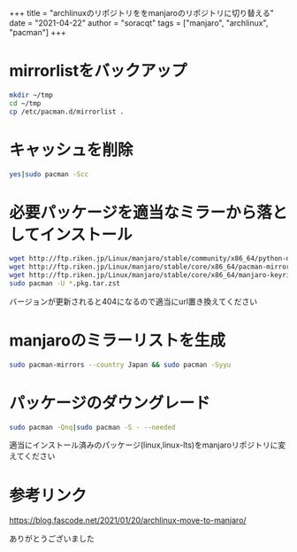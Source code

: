 +++
title = "archlinuxのリポジトリををmanjaroのリポジトリに切り替える"
date = "2021-04-22"
author = "soracqt"
tags = ["manjaro", "archlinux", "pacman"]
+++

# mirrorlistをバックアップ

```bash
mkdir ~/tmp
cd ~/tmp
cp /etc/pacman.d/mirrorlist .
```

# キャッシュを削除

```bash
yes|sudo pacman -Scc
```

# 必要パッケージを適当なミラーから落としてインストール

```bash
wget http://ftp.riken.jp/Linux/manjaro/stable/community/x86_64/python-npyscreen-4.10.5-5-any.pkg.tar.zst
wget http://ftp.riken.jp/Linux/manjaro/stable/core/x86_64/pacman-mirrors-4.21.0-1-any.pkg.tar.zst
wget http://ftp.riken.jp/Linux/manjaro/stable/core/x86_64/manjaro-keyring-20201216-1-any.pkg.tar.zst
sudo pacman -U *.pkg.tar.zst
```

バージョンが更新されると404になるので適当にurl置き換えてください

# manjaroのミラーリストを生成

```bash
sudo pacman-mirrors --country Japan && sudo pacman -Syyu
```

# パッケージのダウングレード

```bash
sudo pacman -Qnq|sudo pacman -S - --needed
```

適当にインストール済みのパッケージ(linux,linux-lts)をmanjaroリポジトリに変えてください

# 参考リンク

https://blog.fascode.net/2021/01/20/archlinux-move-to-manjaro/

ありがとうございました
